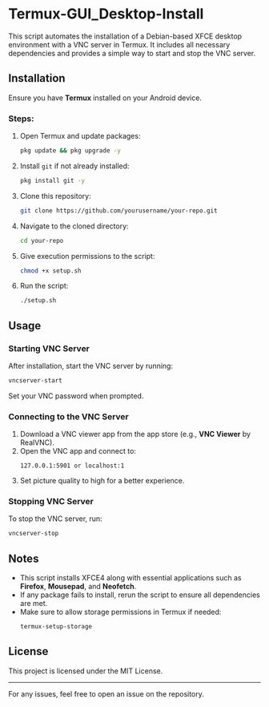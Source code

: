 # Termux-GUI_Desktop-Install

This script automates the installation of a Debian-based XFCE desktop environment with a VNC server in Termux. It includes all necessary dependencies and provides a simple way to start and stop the VNC server.

## Installation

Ensure you have **Termux** installed on your Android device.

### Steps:
1. Open Termux and update packages:
   ```sh
   pkg update && pkg upgrade -y
   ```
2. Install `git` if not already installed:
   ```sh
   pkg install git -y
   ```
3. Clone this repository:
   ```sh
   git clone https://github.com/yourusername/your-repo.git
   ```
4. Navigate to the cloned directory:
   ```sh
   cd your-repo
   ```
5. Give execution permissions to the script:
   ```sh
   chmod +x setup.sh
   ```
6. Run the script:
   ```sh
   ./setup.sh
   ```

## Usage

### Starting VNC Server
After installation, start the VNC server by running:
```sh
vncserver-start
```

Set your VNC password when prompted.

### Connecting to the VNC Server
1. Download a VNC viewer app from the app store (e.g., **VNC Viewer** by RealVNC).
2. Open the VNC app and connect to:
   ```
   127.0.0.1:5901 or localhost:1
   ```
3. Set picture quality to high for a better experience.

### Stopping VNC Server
To stop the VNC server, run:
```sh
vncserver-stop
```

## Notes
- This script installs XFCE4 along with essential applications such as **Firefox**, **Mousepad**, and **Neofetch**.
- If any package fails to install, rerun the script to ensure all dependencies are met.
- Make sure to allow storage permissions in Termux if needed:
  ```sh
  termux-setup-storage
  ```

## License
This project is licensed under the MIT License.

---
For any issues, feel free to open an issue on the repository.

